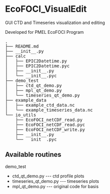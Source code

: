 # EcoFOCI_VisualEdit
GUI CTD and Timeseries visualization and editing

Developed for PMEL EcoFOCI Program

<pre>
.
├── README.md
├── __init__.py
├── calc
│   ├── EPIC2Datetime.py
│   ├── EPIC2Datetime.pyc
│   ├── __init__.py
│   └── __init__.pyc
├── demo_test
│   ├── ctd_qt_demo.py
│   ├── mpl_qt_demo.py
│   └── timeseries_qt_demo.py
├── example_data
│   ├── example_ctd_data.nc
│   └── example_timeseries_data.nc
└── io_utils
    ├── EcoFOCI_netCDF_read.py
    ├── EcoFOCI_netCDF_read.pyc
    ├── EcoFOCI_netCDF_write.py
    ├── __init__.py
    └── __init__.pyc
</pre>


## Available routines

demo_test
+ ctd_qt_demo.py --- ctd profile plots
+ timeseries_qt_demo.py --- timeseries plots
+ mpl_qt_demo.py --- original code for basis   

